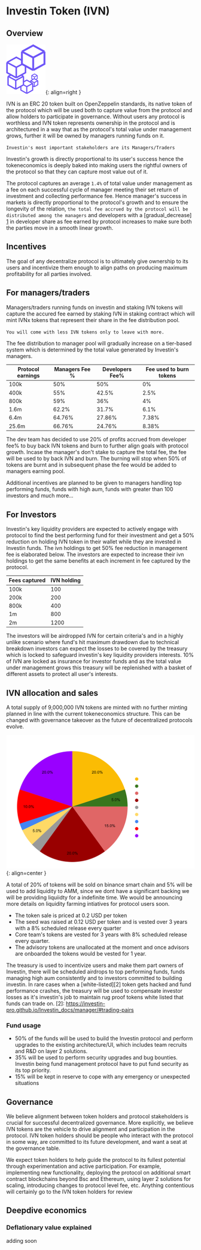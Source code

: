 # Investin Token (IVN)

## Overview

![Placeholder](assets/logo.png){: align=right }

IVN is an ERC 20 token built on OpenZeppelin standards, its native token of the protocol which will be used both to capture value from the protocol and allow holders to participate in governance. Without users any protocol is worthless and IVN token represents ownership in the protocol and is architectured in a way that as the protocol's total value under management grows, further it will be owned by managers running funds on it.

 `Investin's most important stakeholders are its Managers/Traders`


Investin's growth is directly proportional to its user's success hence the tokeneconomics is deeply baked into making users the rightful owners of the protocol so that they can capture most value out of it.

The protocol captures an average `1.4%` of total value under management as a fee on each successful cycle of manager meeting their set return of investment and collecting performance fee. Hence manager's success in markets is directly proportional to the protocol's growth and to ensure the longevity of the relation, `the total fee accrued by the protocol will be distributed among the managers` and developers with a [gradual_decrease] [1] in developer share as fee earned by protocol increases to make sure both the parties move in a smooth linear growth. 
<!-- And as the growth accelerates there will be a tier-based reduction on fee distributed to developers and subsequent increment to the fee distributed to managers. -->
[1]: https://aak-capital.github.io/Investin_docs/token/#for-managerstraders
## Incentives 

The goal of any decentralize protocol is to ultimately give ownership to its users and incentivize them enough to align paths on producing maximum profitability for all parties involved.

## For managers/traders

Managers/traders running funds on investin and staking IVN tokens will capture the accured fee earned by staking IVN in staking contract which will mint IVNx tokens that represent their share in the fee distribution pool. 

`You will come with less IVN tokens only to leave with more.`

The fee distribution to manager pool will gradually increase on a tier-based system which is determined by the total value generated by Investin's managers.

| Protocol earnings| Managers Fee %|Developers Fee%| Fee used to burn tokens |
| ----------- | -------------- | -------------- | -------------- |
| 100k       | 50%|           50%      |  0% |
|   400k       | 55%|             42.5%  | 2.5% |
| 800k    | 59% |         36%         | 4% |
| 1.6m    | 62.2% |         31.7%         | 6.1% |
| 6.4m    | 64.76% |        27.86%         |7.38% |
| 25.6m    | 66.76% |        24.76%         |8.38% |

The dev team has decided to use 20% of profits accrued from developer fee% to buy back IVN tokens and burn to further align goals with protocol growth.
Incase the manager's don't stake to capture the total fee, the fee will be used to by back IVN and burn. 
The burning will stop when 50% of tokens are burnt and in subsequent phase the fee would be added to managers earning pool.

Additional incentives are planned to be given to managers handling top performing funds, funds with high aum, funds with greater than 100 investors and much more...

## For Investors

Investin's key liquidity providers are expected to actively engage with protocol to find the best performing fund for their investment and get a 50% reduction on holding IVN token in their wallet while they are invested in Investin funds.
The ivn holdings to get 50% fee reduction in management fee is elaborated below. The investors are expected to increase their ivn holdings to get the same benefits at each increment in fee captured by the protocol.

| Fees captured| IVN holding |
| ----------- | -------------- | 
| 100k       | 100|         
|   200k       | 200|      
| 800k    | 400 |         
| 1m    | 800 |        
| 2m    | 1200 |        

The investors will be airdropped IVN for certain criteria's and in a highly unlike scenario where fund's hit maximum drawdown due to technical breakdown investors can expect the losses to be covered by the treasury which is locked to safeguard investin's key liquidity providers interests.
10% of IVN are locked as insurance for investor funds and as the total value under management grows this treasury will be replenished with a basket of different assets to protect all user's interests. 


## IVN allocation and sales 

A total supply of 9,000,000 IVN tokens are minted with no further minting planned in line with the current tokeneconomics structure. This can be changed with governance takeover as the future of decentralized protocols evolve.

![Placeholder](assets/ivnbsc3.svg){: align=center }



A total of 20% of tokens will be sold on binance smart chain and 5% will be used to add liquidity to AMM, since we dont have a significant backing we will be providing liquiidty for a indefinite time. We would be announcing more details on liquidity farming intiatives for protocol users soon.

* The token sale is priced at 0.2 USD per token
* The seed was raised at 0.12 USD per token and is vested over 3 years with a 8% scheduled release every quarter
* Core team's tokens are vested for 3 years with 8% scheduled release every quarter.
* The advisory tokens are unallocated at the moment and once advisors are onboarded the tokens would be vested for 1 year.

The treasury is used to incentivize users and make them part owners of Investin, there will be scheduled airdrops to top performing funds, funds managing high aum consistently and to investors committed to building investin. 
In rare cases when a [white-listed][2] token gets hacked and fund performance crashes, the treasury will be used to compensate investor losses as it's investin's job to maintain rug proof tokens white listed that funds can trade on.
[2]: https://investin-pro.github.io/Investin_docs/manager/#trading-pairs


### Fund usage 

* 50% of the funds will be used to build the Investin protocol and perform upgrades to the existing architecture/UI, which includes team recruits and R&D on layer 2 solutions.
* 35% will be used to perform security upgrades and bug bounties. Investin being fund management protocol have to put fund security as its top priority.
* 15% will be kept in reserve to cope with any emergency or unexpected situations 

## Governance 

We believe alignment between token holders and protocol stakeholders is crucial for successful decentralized governance. More explicitly, we believe IVN tokens are the vehicle to drive alignment and participation in the protocol. IVN token holders should be people who interact with the protocol in some way, are committed to its future development, and want a seat at the governance table.

We expect token holders to help guide the protocol to its fullest potential through experimentation and active participation. For example, implementing new functionality, deploying the protocol on additional smart contract blockchains beyond Bsc and Ethereum, using layer 2 solutions for scaling, introducing changes to protocol level fee, etc. Anything contentious will certainly go to the IVN token holders for review


## Deepdive economics

### Deflationary value explained 
adding soon